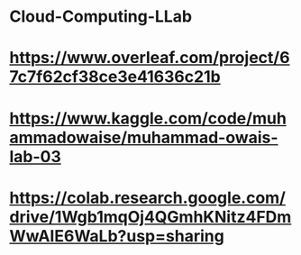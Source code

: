 # Cloud-Computing-LLab
# https://www.overleaf.com/project/67c7f62cf38ce3e41636c21b
# https://www.kaggle.com/code/muhammadowaise/muhammad-owais-lab-03
# https://colab.research.google.com/drive/1Wgb1mqOj4QGmhKNitz4FDmWwAIE6WaLb?usp=sharing
